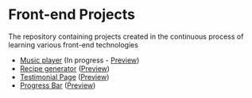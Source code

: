 # Front-end Projects
The repository containing projects created in the continuous process of learning various front-end technologies

- [Music player](music-player) (In progress - [Preview](https://helitopia.github.io/front-end-projects/music-player/src))
- [Recipe generator](random-recipe-generator) ([Preview](https://helitopia.github.io/front-end-projects/random-recipe-generator/src))
- [Testimonial Page](testimonial-panel) ([Preview](https://helitopia.github.io/front-end-projects/testimonial-panel/src))
- [Progress Bar](progress-bar) ([Preview](https://helitopia.github.io/front-end-projects/progress-bar/src))